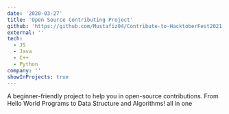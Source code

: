 ```yaml
---
date: '2020-03-27'
title: 'Open Source Contributing Project'
github: 'https://github.com/Mustafiz04/Contribute-to-HacktoberFest2021'
external: ''
tech:
  - JS
  - Java
  - C++
  - Python
company: ''
showInProjects: true
---
```


A beginner-friendly project to help you in open-source contributions. From Hello World Programs to Data Structure and Algorithms! all in one
